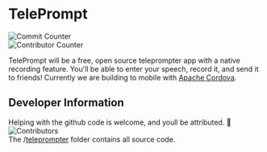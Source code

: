TelePrompt
===========
![Commit Counter](https://img.shields.io/github/commit-activity/w/AceiusIO/TelePrompt)  
![Contributor Counter](https://img.shields.io/github/contributors/AceiusIO/TelePrompt)

TelePrompt will be a free, open source teleprompter app with a native recording feature.
You'll be able to enter your speech, record it, and send it to friends!
Currently we are building to mobile with [Apache Cordova](https://cordova.apache.org).

Developer Information
---------------------
Helping with the github code is welcome, and youll be attributed. 🙂  
![Contributors](https://img.shields.io/github/contributors/AceiusIO/TelePrompt)  
The /[teleprompter](https://github.com/AceiusIO/TelePrompt/tree/master/teleprompter) folder contains all source code.
